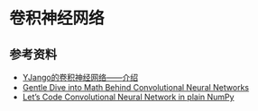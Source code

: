 # 卷积神经网络

## 参考资料

- [YJango的卷积神经网络——介绍](https://zhuanlan.zhihu.com/p/27642620)
- [Gentle Dive into Math Behind Convolutional Neural Networks](https://towardsdatascience.com/gentle-dive-into-math-behind-convolutional-neural-networks-79a07dd44cf9)
- [Let’s Code Convolutional Neural Network in plain NumPy](https://towardsdatascience.com/lets-code-convolutional-neural-network-in-plain-numpy-ce48e732f5d5)
